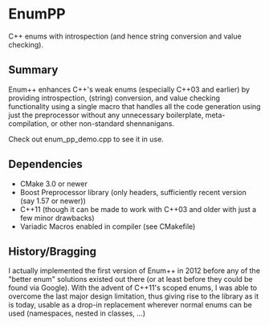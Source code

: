 # EnumPP
C++ enums with introspection (and hence string conversion and value checking).

## Summary

Enum++ enhances C++'s weak enums (especially C++03 and earlier) by providing introspection, (string) conversion, and value checking functionality using a single macro that handles all the code generation using just the preprocessor without any unnecessary boilerplate, meta-compilation, or other non-standard shennanigans.

Check out enum_pp_demo.cpp to see it in use.

## Dependencies

* CMake 3.0 or newer
* Boost Preprocessor library (only headers, sufficiently recent version (say 1.57 or newer))
* C++11 (though it can be made to work with C++03 and older with just a few minor drawbacks)
* Variadic Macros enabled in compiler (see CMakefile)

## History/Bragging

I actually implemented the first version of Enum++ in 2012 before any of the "better enum" solutions existed out there
(or at least before they could be found via Google). With the advent of C++11's scoped enums, I was able to overcome the last major design limitation, thus giving rise to the library as it is today, usable as a drop-in replacement wherever normal enums can be used (namespaces, nested in classes, ...)

